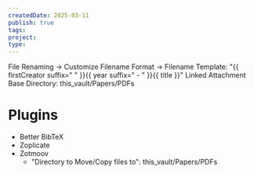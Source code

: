 ```yaml
---
createdDate: 2025-03-11
publish: true
tags: 
project: 
type:
---
```

File Renaming -> Customize Filename Format -> Filename Template: "{{ firstCreator suffix=" " }}{{ year suffix=" - " }}{{ title }}"
Linked Attachment Base Directory: this_vault/Papers/PDFs
# Plugins
- Better BibTeX
- Zoplicate
- Zotmoov
	- "Directory to Move/Copy files to": this_vault/Papers/PDFs